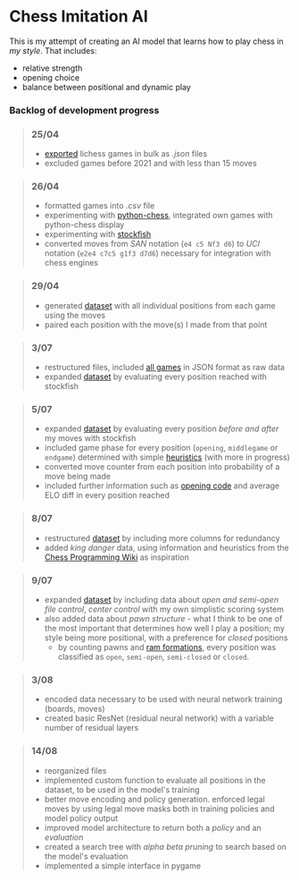 # Chess Imitation AI
This is my attempt of creating an AI model that learns how to play chess in *my style*. That includes:
- relative strength
- opening choice
- balance between positional and dynamic play

### Backlog of development progress

>### 25/04
>- [exported](https://github.com/mateipopescu1510/Chess-Imitation-AI/blob/main/src/export_games.py) lichess games in bulk as *.json* files
>- excluded games before 2021 and with less than 15 moves

>### 26/04
>- formatted games into *.csv* file
>- experimenting with [python-chess](https://python-chess.readthedocs.io/en/latest/), integrated own games with python-chess display
>- experimenting with [stockfish](https://pypi.org/project/stockfish/)
>- converted moves from *SAN* notation (```e4 c5 Nf3 d6```) to *UCI* notation (```e2e4 c7c5 g1f3 d7d6```) necessary for integration with chess engines

>### 29/04
>- generated [dataset](https://github.com/mateipopescu1510/Chess-Imitation-AI/blob/main/data_old/dataset_old.csv) with all individual positions from each game using the moves
>- paired each position with the move(s) I made from that point

>### 3/07
>- restructured files, included [all games](https://github.com/mateipopescu1510/Chess-Imitation-AI/tree/main/games_json) in JSON format as raw data
>- expanded [dataset](https://github.com/mateipopescu1510/Chess-Imitation-AI/blob/main/data_old/dataset_evalbefore.csv) by evaluating every position reached with stockfish

>### 5/07
>- expanded [dataset](https://github.com/mateipopescu1510/Chess-Imitation-AI/blob/main/data_old/dataset_evalafter.csv) by evaluating every position *before and after* my moves with stockfish
>- included game phase for every position (```opening```, ```middlegame``` or ```endgame```) determined with simple [heuristics](https://github.com/mateipopescu1510/Chess-Imitation-AI/blob/main/src/positional_features.py) (with more in progress)
>- converted move counter from each position into probability of a move being made
>- included further information such as [opening code](https://en.wikipedia.org/wiki/List_of_chess_openings) and average ELO diff in every position reached 

>### 8/07
>- restructured [dataset](https://github.com/mateipopescu1510/Chess-Imitation-AI/blob/main/data_old/dataset_kingdanger.csv) by including more columns for redundancy
>- added *king danger* data, using information and heuristics from the [Chess Programming Wiki](https://www.chessprogramming.org/King_Safety) as inspiration

>### 9/07
>- expanded [dataset](https://github.com/mateipopescu1510/Chess-Imitation-AI/blob/main/data/dataset.csv) by including data about *open and semi-open file control*, *center control* with my own simplistic scoring system
>- also added data about *pawn structure* - what I think to be one of the most important that determines how well I play a position; my style being more positional, with a preference for *closed* positions
>   - by counting pawns and [ram formations](https://www.chessprogramming.org/Pawn_Rams_(Bitboards)), every position was classified as ```open```, ```semi-open```, ```semi-closed``` or ```closed```.

>### 3/08
>- encoded data necessary to be used with neural network training (boards, moves)
>- created basic ResNet (residual neural network) with a variable number of residual layers

>### 14/08
>- reorganized files
>- implemented custom function to evaluate all positions in the dataset, to be used in the model's training
>- better move encoding and policy generation. enforced legal moves by using legal move masks both in training policies and model policy output
>- improved model architecture to return both a *policy* and an *evaluation*
>- created a search tree with *alpha beta pruning* to search based on the model's evaluation
>- implemented a simple interface in pygame